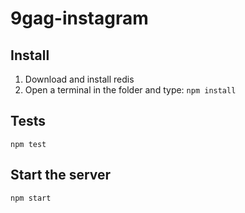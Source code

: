 # 9gag-instagram

## Install

1. Download and install redis
2. Open a terminal in the folder and type: `npm install`

## Tests

`npm test`

## Start the server

`npm start`
